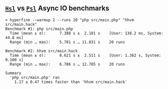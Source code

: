 ## [`Hsl`](https://github.com/hhvm/hsl) vs [`Psl`](https://github.com/azjezz/psl) Async IO benchmarks

```
> hyperfine --warmup 2 --runs 20 "php src/main.php" "hhvm src/main.hack"
Benchmark #1: php src/main.php
  Time (mean ± σ):      7.388 s ±  2.101 s    [User: 138.2 ms, System: 44.8 ms]
  Range (min … max):    5.781 s … 11.831 s    20 runs

Benchmark #2: hhvm src/main.hack
  Time (mean ± σ):      8.621 s ±  2.511 s    [User: 1.362 s, System: 0.100 s]
  Range (min … max):    6.786 s … 12.705 s    20 runs

Summary
  'php src/main.php' ran
    1.17 ± 0.47 times faster than 'hhvm src/main.hack'
```
